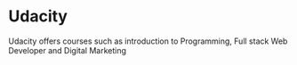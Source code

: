 # Udacity
Udacity offers courses such as introduction to Programming, Full stack Web Developer and Digital Marketing
